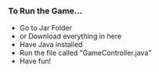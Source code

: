 ### To Run the Game...
- Go to Jar Folder
- or Download everything in here
- Have Java installed
- Run the file called "GameController.java"
- Have fun!
